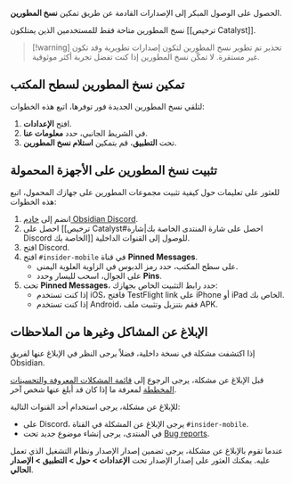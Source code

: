 الحصول على الوصول المبكر إلى الإصدارات القادمة عن طريق تمكين **نسخ المطورين**.

نسخ المطورين متاحة فقط للمستخدمين الذين يمتلكون [[ترخيص Catalyst]].

> [!warning] تحذير
> تم تطوير نسخ المطورين لتكون إصدارات تطويرية وقد تكون غير مستقرة. لا تمكّن نسخ المطورين إذا كنت تفضل تجربة أكثر موثوقية.

## تمكين نسخ المطورين لسطح المكتب

لتلقي نسخ المطورين الجديدة فور توفرها، اتبع هذه الخطوات:

1. افتح **الإعدادات**.
2. في الشريط الجانبي، حدد **معلومات عنا**.
3. تحت **التطبيق**، قم بتمكين **استلام نسخ المطورين**.

## تثبيت نسخ المطورين على الأجهزة المحمولة

للعثور على تعليمات حول كيفية تثبيت مجموعات المطورين على جهازك المحمول، اتبع هذه الخطوات:

1. انضم إلى [خادم Obsidian Discord](https://discord.com/invite/veuWUTm).
2. احصل على [[ترخيص Catalyst#احصل على شارة المنتدى الخاصة بك|شارة Discord الخاصة بك]] للوصول إلى القنوات الداخلية.
3. افتح Discord.
4. في قناة <code dir="ltr">\#insider-mobile</code>  افتح **Pinned Messages**.
	- على سطح المكتب، حدد رمز الدبوس في الزاوية العلوية اليمنى.
	- على الجوال، اسحب لليسار وحدد **Pins**.
5. تحت **Pinned Messages**، حدد رابط التثبيت الخاص بجهازك:
	- إذا كنت تستخدم iOS، فافتح TestFlight link على iPhone أو iPad الخاص بك.
	- إذا كنت تستخدم Android، فقم بتنزيل وتثبيت ملف APK.

## الإبلاغ عن المشاكل وغيرها من الملاحظات

إذا اكتشفت مشكلة في نسخة داخلية، فضلاً يرجى النظر في الإبلاغ عنها لفريق Obsidian.

قبل الإبلاغ عن مشكلة، يرجى الرجوع إلى [قائمة المشكلات المعروفة والتحسينات المخططة](https://forum.obsidian.md/t/list-of-known-issues-and-planned-improvements/14286) لمعرفة ما إذا كان قد أبلغ عنها شخص آخر.

للإبلاغ عن مشكلة، يرجى استخدام أحد القنوات التالية:

- على Discord، يرجى الإبلاغ عن المشكلة في القناة <code dir="ltr">\#insider-mobile</code>.
- في المنتدى، يرجى إنشاء موضوع جديد تحت [Bug reports](https://forum.obsidian.md/c/bug-reports/7).

عندما تقوم بالإبلاغ عن مشكلة، يرجى تضمين إصدار الإصدار ونظام التشغيل الذي تعمل عليه. يمكنك العثور على إصدار الإصدار تحت **الإعدادات > حول > التطبيق > الإصدار الحالي**.

